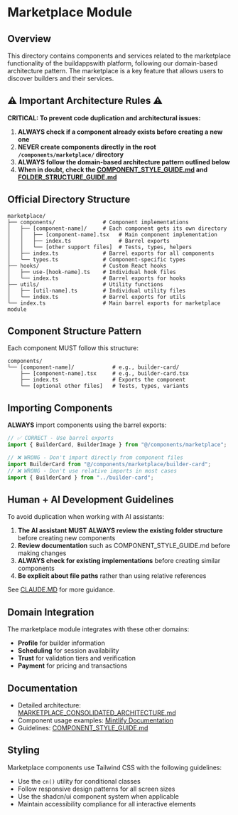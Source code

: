 # Marketplace Module

## Overview

This directory contains components and services related to the marketplace functionality of the buildappswith platform, following our domain-based architecture pattern. The marketplace is a key feature that allows users to discover builders and their services.

## ⚠️ Important Architecture Rules ⚠️

**CRITICAL: To prevent code duplication and architectural issues:**

1. **ALWAYS check if a component already exists before creating a new one**
2. **NEVER create components directly in the root `/components/marketplace/` directory**
3. **ALWAYS follow the domain-based architecture pattern outlined below**
4. **When in doubt, check the [COMPONENT_STYLE_GUIDE.md](/docs/engineering/COMPONENT_STYLE_GUIDE.md) and [FOLDER_STRUCTURE_GUIDE.md](/docs/engineering/FOLDER_STRUCTURE_GUIDE.md)**

## Official Directory Structure

```
marketplace/
├── components/               # Component implementations
│   ├── [component-name]/     # Each component gets its own directory
│   │   ├── [component-name].tsx   # Main component implementation
│   │   ├── index.ts               # Barrel exports
│   │   └── [other support files]  # Tests, types, helpers
│   ├── index.ts              # Barrel exports for all components
│   └── types.ts              # Component-specific types
├── hooks/                    # Custom React hooks
│   ├── use-[hook-name].ts    # Individual hook files
│   └── index.ts              # Barrel exports for hooks
├── utils/                    # Utility functions
│   ├── [util-name].ts        # Individual utility files 
│   └── index.ts              # Barrel exports for utils
└── index.ts                  # Main barrel exports for marketplace module
```

## Component Structure Pattern

Each component MUST follow this structure:

```
components/
└── [component-name]/            # e.g., builder-card/
    ├── [component-name].tsx     # e.g., builder-card.tsx
    ├── index.ts                 # Exports the component
    └── [optional other files]   # Tests, types, variants
```

## Importing Components

**ALWAYS** import components using the barrel exports:

```typescript
// ✅ CORRECT - Use barrel exports
import { BuilderCard, BuilderImage } from "@/components/marketplace";

// ❌ WRONG - Don't import directly from component files
import BuilderCard from "@/components/marketplace/builder-card";
// ❌ WRONG - Don't use relative imports in most cases
import { BuilderCard } from "../builder-card";
```

## Human + AI Development Guidelines

To avoid duplication when working with AI assistants:

1. **The AI assistant MUST ALWAYS review the existing folder structure** before creating new components
2. **Review documentation** such as COMPONENT_STYLE_GUIDE.md before making changes
3. **ALWAYS check for existing implementations** before creating similar components
5. **Be explicit about file paths** rather than using relative references

See [CLAUDE.MD](/CLAUDE.MD) for more guidance.

## Domain Integration

The marketplace module integrates with these other domains:

- **Profile** for builder information
- **Scheduling** for session availability
- **Trust** for validation tiers and verification
- **Payment** for pricing and transactions

## Documentation

- Detailed architecture: [MARKETPLACE_CONSOLIDATED_ARCHITECTURE.md](/docs/engineering/MARKETPLACE_CONSOLIDATED_ARCHITECTURE.md)
- Component usage examples: [Mintlify Documentation](https://mintlify.com/docs/components/example-markdown)
- Guidelines: [COMPONENT_STYLE_GUIDE.md](/docs/engineering/COMPONENT_STYLE_GUIDE.md)

## Styling

Marketplace components use Tailwind CSS with the following guidelines:

- Use the `cn()` utility for conditional classes
- Follow responsive design patterns for all screen sizes
- Use the shadcn/ui component system when applicable
- Maintain accessibility compliance for all interactive elements